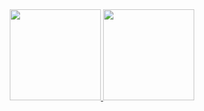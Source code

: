<div align="center">
  <a href="https://github.com/egenbia">
  <img height="160em" src="https://github-readme-stats.vercel.app/api?username=egenbia&show_icons=true&theme=dark&include_all_commits=true&count_private=true"/>
  <img height="160em" src="https://github-readme-stats.vercel.app/api/top-langs/?username=egenbia&layout=compact&langs_count=7&theme=dark"/>
</div>

